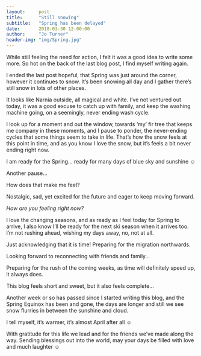 ```yaml
---
layout:     post
title:      "Still snowing"
subtitle:   "Spring has been delayed"
date:       2018-03-30 12:00:00
author:     "Jo Turner"
header-img: "img/Spring.jpg"
---
```

While still feeling the need for action, I felt it was a good idea to write some more. So hot on the back of the last blog post, I find myself writing again.

I ended the last post hopeful, that Spring was just around the corner, however it continues to snow. It’s been snowing all day and I gather there’s still snow in lots of other places.

It looks like Narnia outside, all magical and white. I’ve not ventured out today, it was a good excuse to catch up with family, and keep the washing machine going, on a seemingly, never ending wash cycle.

I look up for a moment and out the window, towards ‘my’ fir tree that keeps me company in these moments, and I pause to ponder, the never-ending cycles that some things seem to take in life. That’s how the snow feels at this point in time, and as you know I love the snow, but it’s feels a bit never ending right now.  

I am ready for the Spring… ready for many days of blue sky and sunshine ☺ 

Another pause… 

How does that make me feel? 

Nostalgic, sad, yet excited for the future and eager to keep moving forward.

*How are you feeling right now?*

I love the changing seasons, and as ready as I feel today for Spring to arrive, I also know I’ll be ready for the next ski season when it arrives too. I’m not rushing ahead, wishing my days away, no, not at all.

Just acknowledging that it is time! Preparing for the migration northwards.

Looking forward to reconnecting with friends and family…

Preparing for the rush of the coming weeks, as time will definitely speed up, it always does. 

This blog feels short and sweet, but it also feels complete…

Another week or so has passed since I started writing this blog, and the Spring Equinox has been and gone, the days are longer and still we see snow flurries in between the sunshine and cloud.

I tell myself, it’s warmer, it’s almost April after all ☺

With gratitude for this life we lead and for the friends we’ve made along the way. Sending blessings out into the world, may your days be filled with love and much laughter ☺
